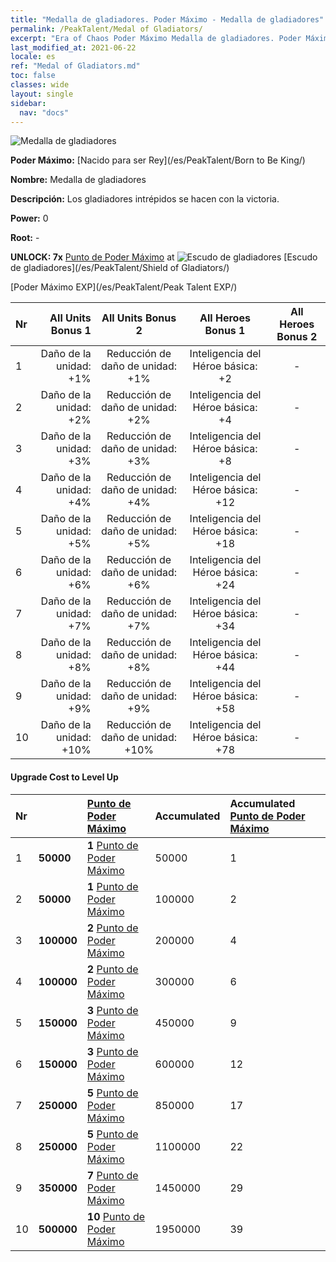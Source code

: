 ```yaml
---
title: "Medalla de gladiadores. Poder Máximo - Medalla de gladiadores"
permalink: /PeakTalent/Medal of Gladiators/
excerpt: "Era of Chaos Poder Máximo Medalla de gladiadores. Poder Máximo Medalla de gladiadores. Medalla de gladiadores"
last_modified_at: 2021-06-22
locale: es
ref: "Medal of Gladiators.md"
toc: false
classes: wide
layout: single
sidebar:
  nav: "docs"
---
```


  ![Medalla de gladiadores](/images/pt/talent_4103.png)

  **Poder Máximo:** [Nacido para ser Rey](/es/PeakTalent/Born to Be King/)

  **Nombre:** Medalla de gladiadores

  **Descripción:** Los gladiadores intrépidos se hacen con la victoria.

  **Power:** 0

  **Root:** -

  **UNLOCK: 7x** [Punto de Poder Máximo](/ItemsES/con_934/) at ![Escudo de gladiadores](/images/pt/talent_4102.png) [Escudo de gladiadores](/es/PeakTalent/Shield of Gladiators/)

  [Poder Máximo EXP](/es/PeakTalent/Peak Talent EXP/)

  | Nr | All Units Bonus 1 | All Units Bonus 2 | All Heroes Bonus 1 | All Heroes Bonus 2 |
  |:---|--------------:|:-------------:|:-------------:|:-------------:|
  | 1 | Daño de la unidad: +1% | Reducción de daño de unidad: +1% | Inteligencia del Héroe básica: +2 | - |
  | 2 | Daño de la unidad: +2% | Reducción de daño de unidad: +2% | Inteligencia del Héroe básica: +4 | - |
  | 3 | Daño de la unidad: +3% | Reducción de daño de unidad: +3% | Inteligencia del Héroe básica: +8 | - |
  | 4 | Daño de la unidad: +4% | Reducción de daño de unidad: +4% | Inteligencia del Héroe básica: +12 | - |
  | 5 | Daño de la unidad: +5% | Reducción de daño de unidad: +5% | Inteligencia del Héroe básica: +18 | - |
  | 6 | Daño de la unidad: +6% | Reducción de daño de unidad: +6% | Inteligencia del Héroe básica: +24 | - |
  | 7 | Daño de la unidad: +7% | Reducción de daño de unidad: +7% | Inteligencia del Héroe básica: +34 | - |
  | 8 | Daño de la unidad: +8% | Reducción de daño de unidad: +8% | Inteligencia del Héroe básica: +44 | - |
  | 9 | Daño de la unidad: +9% | Reducción de daño de unidad: +9% | Inteligencia del Héroe básica: +58 | - |
  | 10 | Daño de la unidad: +10% | Reducción de daño de unidad: +10% | Inteligencia del Héroe básica: +78 | - |


#### Upgrade Cost to Level Up

  | Nr | <i class="fas fa-coins"/> | [Punto de Poder Máximo](/ItemsES/con_934/) | Accumulated <i class="fas fa-coins"/> | Accumulated [Punto de Poder Máximo](/ItemsES/con_934/) |
  |:---|:--------------|:-------------|:-------------|:-------------|
  | 1 | **50000** | **1** [Punto de Poder Máximo](/ItemsES/con_934/) | 50000 | 1 |
  | 2 | **50000** | **1** [Punto de Poder Máximo](/ItemsES/con_934/) | 100000 | 2 |
  | 3 | **100000** | **2** [Punto de Poder Máximo](/ItemsES/con_934/) | 200000 | 4 |
  | 4 | **100000** | **2** [Punto de Poder Máximo](/ItemsES/con_934/) | 300000 | 6 |
  | 5 | **150000** | **3** [Punto de Poder Máximo](/ItemsES/con_934/) | 450000 | 9 |
  | 6 | **150000** | **3** [Punto de Poder Máximo](/ItemsES/con_934/) | 600000 | 12 |
  | 7 | **250000** | **5** [Punto de Poder Máximo](/ItemsES/con_934/) | 850000 | 17 |
  | 8 | **250000** | **5** [Punto de Poder Máximo](/ItemsES/con_934/) | 1100000 | 22 |
  | 9 | **350000** | **7** [Punto de Poder Máximo](/ItemsES/con_934/) | 1450000 | 29 |
  | 10 | **500000** | **10** [Punto de Poder Máximo](/ItemsES/con_934/) | 1950000 | 39 |
